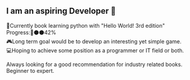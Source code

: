 ## I am an aspiring Developer 👋

📖Currently book learning python with "Hello World! 3rd edition" Progress:🔵⚫⚫42% \
🎮Long term goal would be to develop an interesting yet simple game.\
💻Hoping to achieve some position as a programmer or IT field or both.

Always looking for a good recommendation for industry related books. Beginner to expert. 
<!--
**Demonblaid/Demonblaid** is a ✨ _special_ ✨ repository because its `README.md` (this file) appears on your GitHub profile.

Here are some ideas to get you started:

- 🔭 I’m currently working on Learning 
- 🌱 I’m currently learning ...
- 👯 I’m looking to collaborate on ...
- 🤔 I’m looking for help with ...
- 💬 Ask me about ...
- 📫 How to reach me: ...
- 😄 Pronouns: ...
- ⚡ Fun fact: ...
-->
